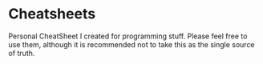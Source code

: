# Cheatsheets
Personal CheatSheet I created for programming stuff. Please feel free to use them, although it is recommended not to take this as the single source of truth.
